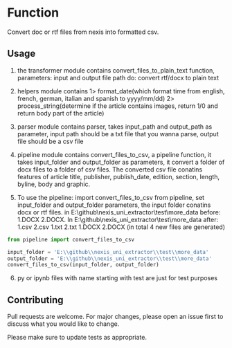 # Function

Convert doc or rtf files from nexis into formatted csv.

## Usage

1. the transformer module contains convert_files_to_plain_text function,
parameters: input and output file path
do: convert rtf/docx to plain text

2. helpers module contains 1> format_date(which format time from english, french, german, italian and spanish to yyyy/mm/dd)
2> process_string(determine if the article contains images, return 1/0 and return body part of the article)

3. parser module contains parser, takes input_path and output_path as parameter, input path should be a txt file that you wanna parse, output file should be a csv file

4. pipeline module contains convert_files_to_csv, a pipeline function, it takes input_folder and output_folder as parameters, it convert a folder of docx files to a folder of csv files. The converted csv file conatins features of article title, publisher, publish_date, edition, section, length, byline, body and graphic.

5. To use the pipeline:
import convert_files_to_csv from pipeline, set input_folder and output_folder parameters, the input folder conatins docx or rtf files.
in E:\github\nexis_uni_extractor\test\more_data before:
1.DOCX
2.DOCX. 
In E:\github\nexis_uni_extractor\test\more_data after:
1.csv
2.csv
1.txt
2.txt
1.DOCX
2.DOCX
(in total 4 new files are generated)


```python
from pipeline import convert_files_to_csv

input_folder = 'E:\\github\\nexis_uni_extractor\\test\\more_data'
output_folder = 'E:\\github\\nexis_uni_extractor\\test\\more_data'
convert_files_to_csv(input_folder, output_folder)
```


6. py or ipynb files with name starting with test are just for test purposes

## Contributing

Pull requests are welcome. For major changes, please open an issue first
to discuss what you would like to change.

Please make sure to update tests as appropriate.

